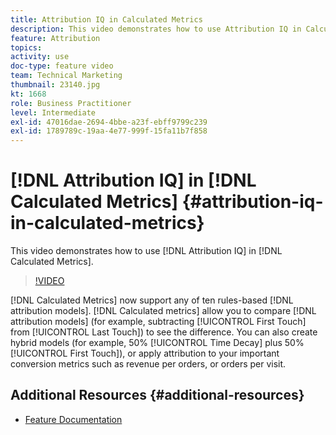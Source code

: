 ```yaml
---
title: Attribution IQ in Calculated Metrics
description: This video demonstrates how to use Attribution IQ in Calculated Metrics.
feature: Attribution
topics: 
activity: use
doc-type: feature video
team: Technical Marketing
thumbnail: 23140.jpg
kt: 1668
role: Business Practitioner
level: Intermediate
exl-id: 47016dae-2694-4bbe-a23f-ebff9799c239
exl-id: 1789789c-19aa-4e77-999f-15fa11b7f858
---
```

# [!DNL Attribution IQ] in [!DNL Calculated Metrics] {#attribution-iq-in-calculated-metrics}

This video demonstrates how to use [!DNL Attribution IQ] in [!DNL Calculated Metrics].

>[!VIDEO](https://video.tv.adobe.com/v/23140/?quality=12)

[!DNL Calculated Metrics] now support any of ten rules-based [!DNL attribution models]. [!DNL Calculated metrics] allow you to compare [!DNL attribution models] (for example, subtracting [!UICONTROL First Touch] from [!UICONTROL Last Touch]) to see the difference. You can also create hybrid models (for example, 50% [!UICONTROL Time Decay] plus 50% [!UICONTROL First Touch]), or apply attribution to your important conversion metrics such as revenue per orders, or orders per visit.

## Additional Resources {#additional-resources}

* [Feature Documentation](https://marketing.adobe.com/resources/help/en_US/analytics/analysis-workspace/attribution_calcmetrics.html)
